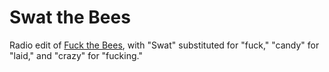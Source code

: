 # Swat the Bees

Radio edit of [Fuck the Bees](/fuck-the-bees), with "Swat" substituted for "fuck," "candy" for "laid," and "crazy" for "fucking."

